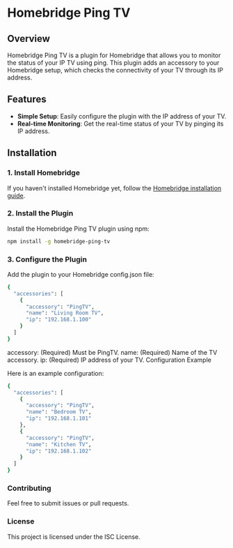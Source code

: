 # Homebridge Ping TV

## Overview
Homebridge Ping TV is a plugin for Homebridge that allows you to monitor the status of your IP TV using ping. This plugin adds an accessory to your Homebridge setup, which checks the connectivity of your TV through its IP address.

## Features
- **Simple Setup**: Easily configure the plugin with the IP address of your TV.
- **Real-time Monitoring**: Get the real-time status of your TV by pinging its IP address.

## Installation

### 1. Install Homebridge
If you haven't installed Homebridge yet, follow the [Homebridge installation guide](https://github.com/homebridge/homebridge/wiki).

### 2. Install the Plugin
Install the Homebridge Ping TV plugin using npm:

```sh
npm install -g homebridge-ping-tv
```

### 3. Configure the Plugin
Add the plugin to your Homebridge config.json file:

```sh
{
  "accessories": [
    {
      "accessory": "PingTV",
      "name": "Living Room TV",
      "ip": "192.168.1.100"
    }
  ]
}
```

accessory: (Required) Must be PingTV.
name: (Required) Name of the TV accessory.
ip: (Required) IP address of your TV.
Configuration Example

Here is an example configuration:

```sh
{
  "accessories": [
    {
      "accessory": "PingTV",
      "name": "Bedroom TV",
      "ip": "192.168.1.101"
    },
    {
      "accessory": "PingTV",
      "name": "Kitchen TV",
      "ip": "192.168.1.102"
    }
  ]
}
```

### Contributing
Feel free to submit issues or pull requests.

### License
This project is licensed under the ISC License.
